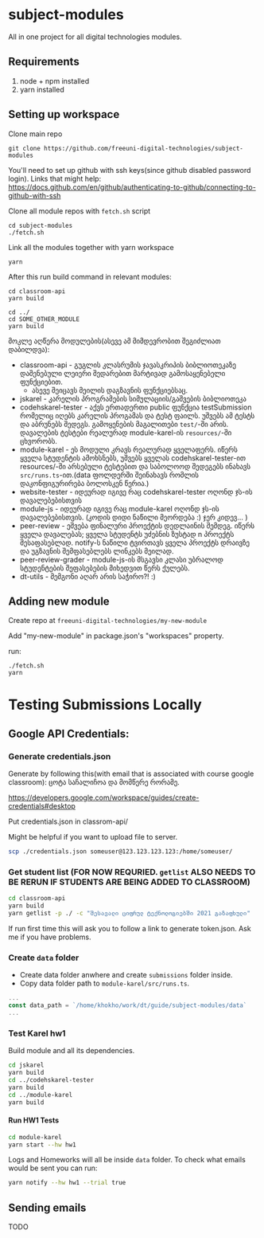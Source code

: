 # subject-modules 

All in one project for all digital technologies modules. 

## Requirements

1. node + npm installed
2. yarn installed 

## Setting up workspace

Clone main repo
```
git clone https://github.com/freeuni-digital-technologies/subject-modules
```

You'll need to set up github with ssh keys(since github disabled password login).
Links that might help: https://docs.github.com/en/github/authenticating-to-github/connecting-to-github-with-ssh

Clone all module repos with `fetch.sh` script
```
cd subject-modules
./fetch.sh
```

Link all the modules together with yarn workspace
```
yarn
```

After this run build command in relevant modules:
```
cd classroom-api
yarn build

cd ../
cd SOME_OTHER_MODULE
yarn build
```

მოკლე აღწერა მოდულების(ასევე ამ მიმდევრობით შეგიძლიათ დაბილდვა):

* classroom-api - გუგლის კლასრუმის ჯავასკრიპის ბიბლიოთეკაზე დაშენებული ლეიერი შედარებით მარტივად გამოსაყენებელი ფუნქციებით. 
	* ასევე შეიცავს მეილის დაგზავნის ფუნქციებსაც. 
* jskarel - კარელის პროგრამების სიმულაციის/გაშვების ბიბლიოთეკა
* codehskarel-tester - აქვს ერთადერთი public ფუნქცია testSubmission რომელიც იღებს კარელის პროგამას და ტესტ ფაილს. უშვებს ამ ტესტს და აბრუნებს შედეგს. გამოყენების მაგალითები `test/`-ში არის. დავალების ტესტები რეალურად module-karel-ის `resources/`-ში ცხვორობს. 
* module-karel - ეს მოდული კრავს რეალურად ყველაფერს. იწერს ყველა სტუდენტის ამოხსნებს, უშვებს ყველას codehskarel-tester-ით resources/-ში არსებული ტესტებით და საბოლოოდ შედეგებს ინახავს `src/runs.ts`-ით.(data ფოლდერში შეინახავს რომლის დაკონფიგურირება ბოლოსკენ წერია.)
* website-tester - იდეურად იგივე რაც codehskarel-tester ოღონდ ჯს-ის დავალებებისთვის
* module-js - იდეურად იგივე რაც module-karel ოღონდ ჯს-ის დავალებებისთვის. (კოდის დიდი ნაწილი მეორდება :) ჯერ კიდევ... )
* peer-review - ეშვება ფინალური პროექტის დედლაინის შემდეგ. იწერს ყველა დავალებას; ყველა სტუდენტს უძებნის ზუსტად n პროექტს შესაფასებლად. notify-ს ნაწილი ტვირთავს ყველა პროექტს დრაივზე და უგზავნის შემფასებლებს ლინკებს მეილად.
* peer-review-grader - module-js-ის მსგავსი კლასი უბრალოდ სტუდენტების შეფასებების მიხედვით წერს ქულებს. 
* dt-utils - მემგონი აღარ არის საჭირო?! :)

## Adding new module
Create repo at `freeuni-digital-technologies/my-new-module`

Add "my-new-module" in package.json's "workspaces" property. 

run:
```
./fetch.sh
yarn
```



# Testing Submissions Locally

## Google API Credentials:
### Generate credentials.json


Generate by following this(with email that is associated with course google classroom):
ცოტა საჩალიჩოა და მომწერე რორამე. 

https://developers.google.com/workspace/guides/create-credentials#desktop

Put credentials.json in classrom-api/

Might be helpful if you want to upload file to server. 
```bash
scp ./credentials.json someuser@123.123.123.123:/home/someuser/
```

### Get student list (FOR NOW REQURIED. `getlist` ALSO NEEDS TO BE RERUN IF STUDENTS ARE BEING ADDED TO CLASSROOM)

```bash
cd classroom-api
yarn build
yarn getlist -p ./ -c "შესავალი ციფრულ ტექნოლოგიებში 2021 გაზაფხული"
```
If run first time this will ask you to follow a link to generate token.json. Ask me if you have problems. 

### Create `data` folder

* Create data folder anwhere and create `submissions` folder inside.
* Copy data folder path to `module-karel/src/runs.ts`. 
```js
...
const data_path = `/home/khokho/work/dt/guide/subject-modules/data`
...
```

### Test Karel hw1
Build module and all its dependencies. 
```bash
cd jskarel
yarn build
cd ../codehskarel-tester
yarn build
cd ../module-karel
yarn build
```
#### Run HW1 Tests
```bash
cd module-karel
yarn start --hw hw1
```
Logs and Homeworks will all be inside `data` folder.
To check what emails would be sent you can run:
```bash
yarn notify --hw hw1 --trial true
```

## Sending emails

TODO
```
